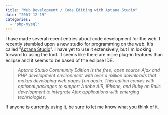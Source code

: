```yaml
---
title: "Web Development / Code Editing with Aptana Studio"
date: "2007-12-19"
categories: 
  - "php-mysql"
---
```


I have made several recent entries about code development for the web. I recently stumbled upon a new studio for programming on the web. It's called "[Aptana Studio](http://www.aptana.com/)". I have yet to use it extensively, but I'm looking forward to using the tool. It seems like there are more plug-in features than eclipse and it seems to be based of the eclipse IDE.

> _Aptana Studio Community Edition is the free, open source Ajax and PHP development environment with over a million downloads that makes developing web pages fun again. This edition comes with optional packages to support Adobe AIR, iPhone, and Ruby on Rails development to integrate Ajax applications with emerging technologies._

If anyone is currently using it, be sure to let me know what you think of it.
